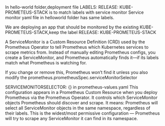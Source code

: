 In hello-world folder,deployment file
LABELS:
 RELEASE: KUBE-PROMETEUS-STACK
is to match labels with service monitor
Service monitor yaml file in helloworld folder has same labels.

We are deploying an app that should be monitored by the existing KUBE-PROMETEUS-STACK,keep the label 
RELEASE: KUBE-PROMETEUS-STACK

A ServiceMonitor is a Custom Resource Definition (CRD) used by the Prometheus Operator to tell Prometheus which Kubernetes services to scrape metrics from.
Instead of manually editing Prometheus configs, you create a ServiceMonitor, and Prometheus automatically finds it—if its labels match what Prometheus is watching for.

If you change or remove this, Prometheus won’t find it unless you also modify the prometheus.prometheusSpec.serviceMonitorSelector

SERVICEMONITORSELECTOR: {} in prometheus-values.yaml 
This configuration appears in a Prometheus Custom Resource when you deploy Prometheus via the Prometheus Operator. It controls which ServiceMonitor objects Prometheus should discover and scrape.
It means:
Prometheus will select all ServiceMonitor objects in the same namespace, regardless of their labels.
This is the widest/most permissive configuration — Prometheus will try to scrape any ServiceMonitor it can find in its namespace.

